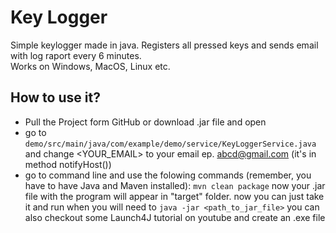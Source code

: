 # Key Logger
Simple keylogger made in java.
Registers all pressed keys and sends email with log raport every 6 minutes.
<br>
Works on Windows, MacOS, Linux etc.

## How to use it?
- Pull the Project form GitHub or download .jar file and open
- go to ``` demo/src/main/java/com/example/demo/service/KeyLoggerService.java ``` and change <YOUR_EMAIL> to your email ep. abcd@gmail.com (it's in method notifyHost())
- go to command line and use the folowing commands (remember, you have to have Java and Maven installed):
  ``` mvn clean package ```
  now your .jar file with the program will appear in "target" folder. now you can just take it and run when you will need to
  ``` java -jar <path_to_jar_file> ```
  you can also checkout some Launch4J tutorial on youtube and create an .exe file

